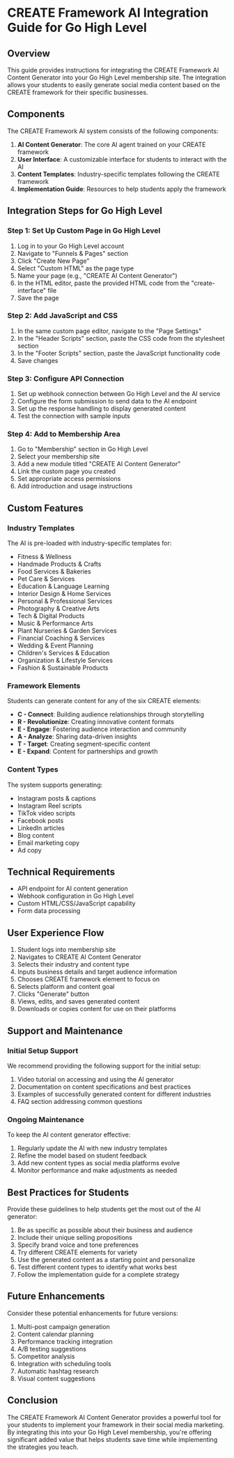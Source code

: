 # CREATE Framework AI Integration Guide for Go High Level

## Overview

This guide provides instructions for integrating the CREATE Framework AI Content Generator into your Go High Level membership site. The integration allows your students to easily generate social media content based on the CREATE framework for their specific businesses.

## Components

The CREATE Framework AI system consists of the following components:

1. **AI Content Generator**: The core AI agent trained on your CREATE framework
2. **User Interface**: A customizable interface for students to interact with the AI
3. **Content Templates**: Industry-specific templates following the CREATE framework
4. **Implementation Guide**: Resources to help students apply the framework

## Integration Steps for Go High Level

### Step 1: Set Up Custom Page in Go High Level

1. Log in to your Go High Level account
2. Navigate to "Funnels & Pages" section
3. Click "Create New Page"
4. Select "Custom HTML" as the page type
5. Name your page (e.g., "CREATE AI Content Generator")
6. In the HTML editor, paste the provided HTML code from the "create-interface" file
7. Save the page

### Step 2: Add JavaScript and CSS

1. In the same custom page editor, navigate to the "Page Settings"
2. In the "Header Scripts" section, paste the CSS code from the stylesheet section
3. In the "Footer Scripts" section, paste the JavaScript functionality code
4. Save changes

### Step 3: Configure API Connection

1. Set up webhook connection between Go High Level and the AI service
2. Configure the form submission to send data to the AI endpoint
3. Set up the response handling to display generated content
4. Test the connection with sample inputs

### Step 4: Add to Membership Area

1. Go to "Membership" section in Go High Level
2. Select your membership site
3. Add a new module titled "CREATE AI Content Generator"
4. Link the custom page you created
5. Set appropriate access permissions
6. Add introduction and usage instructions

## Custom Features

### Industry Templates

The AI is pre-loaded with industry-specific templates for:

- Fitness & Wellness
- Handmade Products & Crafts
- Food Services & Bakeries
- Pet Care & Services
- Education & Language Learning
- Interior Design & Home Services
- Personal & Professional Services
- Photography & Creative Arts
- Tech & Digital Products
- Music & Performance Arts
- Plant Nurseries & Garden Services
- Financial Coaching & Services
- Wedding & Event Planning
- Children's Services & Education
- Organization & Lifestyle Services
- Fashion & Sustainable Products

### Framework Elements

Students can generate content for any of the six CREATE elements:

- **C - Connect**: Building audience relationships through storytelling
- **R - Revolutionize**: Creating innovative content formats
- **E - Engage**: Fostering audience interaction and community
- **A - Analyze**: Sharing data-driven insights
- **T - Target**: Creating segment-specific content
- **E - Expand**: Content for partnerships and growth

### Content Types

The system supports generating:

- Instagram posts & captions
- Instagram Reel scripts
- TikTok video scripts
- Facebook posts
- LinkedIn articles
- Blog content
- Email marketing copy
- Ad copy

## Technical Requirements

- API endpoint for AI content generation
- Webhook configuration in Go High Level
- Custom HTML/CSS/JavaScript capability
- Form data processing

## User Experience Flow

1. Student logs into membership site
2. Navigates to CREATE AI Content Generator
3. Selects their industry and content type
4. Inputs business details and target audience information
5. Chooses CREATE framework element to focus on
6. Selects platform and content goal
7. Clicks "Generate" button
8. Views, edits, and saves generated content
9. Downloads or copies content for use on their platforms

## Support and Maintenance

### Initial Setup Support

We recommend providing the following support for the initial setup:

1. Video tutorial on accessing and using the AI generator
2. Documentation on content specifications and best practices
3. Examples of successfully generated content for different industries
4. FAQ section addressing common questions

### Ongoing Maintenance

To keep the AI content generator effective:

1. Regularly update the AI with new industry templates
2. Refine the model based on student feedback
3. Add new content types as social media platforms evolve
4. Monitor performance and make adjustments as needed

## Best Practices for Students

Provide these guidelines to help students get the most out of the AI generator:

1. Be as specific as possible about their business and audience
2. Include their unique selling propositions
3. Specify brand voice and tone preferences
4. Try different CREATE elements for variety
5. Use the generated content as a starting point and personalize
6. Test different content types to identify what works best
7. Follow the implementation guide for a complete strategy

## Future Enhancements

Consider these potential enhancements for future versions:

1. Multi-post campaign generation
2. Content calendar planning
3. Performance tracking integration
4. A/B testing suggestions
5. Competitor analysis
6. Integration with scheduling tools
7. Automatic hashtag research
8. Visual content suggestions

## Conclusion

The CREATE Framework AI Content Generator provides a powerful tool for your students to implement your framework in their social media marketing. By integrating this into your Go High Level membership, you're offering significant added value that helps students save time while implementing the strategies you teach.